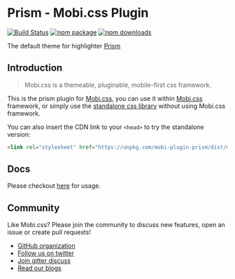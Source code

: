 # Prism - Mobi.css Plugin

[![Build Status](https://img.shields.io/travis/mobi-css/mobi-plugin-prism.svg)](https://travis-ci.org/mobi-css/mobi-plugin-prism) [![npm package](https://img.shields.io/npm/v/mobi-plugin-prism.svg)](https://www.npmjs.org/package/mobi-plugin-prism) [![npm downloads](http://img.shields.io/npm/dm/mobi-plugin-prism.svg)](https://www.npmjs.org/package/mobi-plugin-prism) 

The default theme for highlighter [Prism](http://prismjs.com)

## Introduction

> Mobi.css is a themeable, pluginable, mobile-first css framework.

This is the prism plugin for [Mobi.css](http://getmobicss.com), you can use it within [Mobi.css](http://getmobicss.com) framework, or simply use the [standalone css library](https://github.com/mobi-css/mobi-plugin-prism/releases) without using Mobi.css framework.

You can also insert the CDN link to your `<head>` to try the standalone version:

```html
<link rel="stylesheet" href="https://unpkg.com/mobi-plugin-prism/dist/mobi-plugin-prism.min.css" />
```

## Docs

Please checkout [here](https://mobi-css.github.io/mobi-plugin-prism/) for usage.

## Community

Like Mobi.css? Please join the community to discuss new features, open an issue or create pull requests!

- [GitHub organization](http://github.com/mobi-css)
- [Follow us on twitter](https://twitter.com/mobi_css)
- [Join gitter discuss](https://gitter.im/mobi-css)
- [Read our blogs](https://medium.com/@mobi_css)

